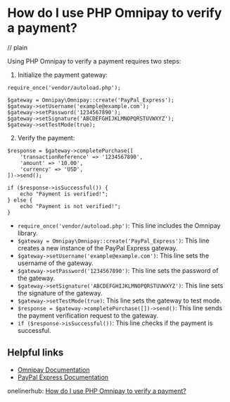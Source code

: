 # How do I use PHP Omnipay to verify a payment?
// plain

Using PHP Omnipay to verify a payment requires two steps:

1. Initialize the payment gateway:

```
require_once('vendor/autoload.php');

$gateway = Omnipay\Omnipay::create('PayPal_Express');
$gateway->setUsername('example@example.com');
$gateway->setPassword('1234567890');
$gateway->setSignature('ABCDEFGHIJKLMNOPQRSTUVWXYZ');
$gateway->setTestMode(true);
```

2. Verify the payment:

```
$response = $gateway->completePurchase([
    'transactionReference' => '1234567890',
    'amount' => '10.00',
    'currency' => 'USD',
])->send();

if ($response->isSuccessful()) {
    echo "Payment is verified!";
} else {
    echo "Payment is not verified!";
}
```

- `require_once('vendor/autoload.php')`: This line includes the Omnipay library.
- `$gateway = Omnipay\Omnipay::create('PayPal_Express')`: This line creates a new instance of the PayPal Express gateway.
- `$gateway->setUsername('example@example.com')`: This line sets the username of the gateway.
- `$gateway->setPassword('1234567890')`: This line sets the password of the gateway.
- `$gateway->setSignature('ABCDEFGHIJKLMNOPQRSTUVWXYZ')`: This line sets the signature of the gateway.
- `$gateway->setTestMode(true)`: This line sets the gateway to test mode.
- `$response = $gateway->completePurchase([])->send()`: This line sends the payment verification request to the gateway.
- `if ($response->isSuccessful())`: This line checks if the payment is successful.

## Helpful links
- [Omnipay Documentation](https://omnipay.thephpleague.com/)
- [PayPal Express Documentation](https://github.com/thephpleague/omnipay-paypal/blob/master/src/Message/ExpressCompletePurchaseRequest.php)

onelinerhub: [How do I use PHP Omnipay to verify a payment?](https://onelinerhub.com/php-omnipay/how-do-i-use-php-omnipay-to-verify-a-payment)